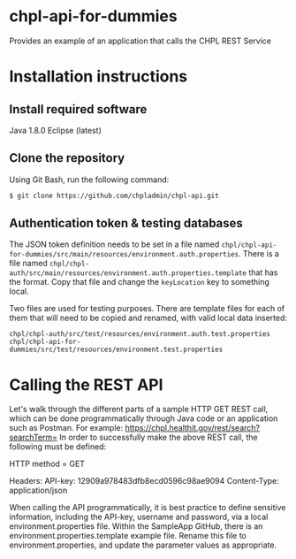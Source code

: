 # chpl-api-for-dummies
Provides an example of an application that calls the CHPL REST Service

# Installation instructions

## Install required software

Java 1.8.0
Eclipse (latest)

## Clone the repository
Using Git Bash, run the following command:

```sh
$ git clone https://github.com/chpladmin/chpl-api.git
```

## Authentication token & testing databases

The JSON token definition needs to be set in a file named `chpl/chpl-api-for-dummies/src/main/resources/environment.auth.properties`. There is a file named `chpl/chpl-auth/src/main/resources/environment.auth.properties.template` that has the format. Copy that file and change the `keyLocation` key to something local.

Two files are used for testing purposes. There are template files for each of them that will need to be copied and renamed, with valid local data inserted:

```
chpl/chpl-auth/src/test/resources/environment.auth.test.properties
chpl/chpl-api-for-dummies/src/test/resources/environment.test.properties
```

# Calling the REST API
Let's walk through the different parts of a sample HTTP GET REST call, which can be done programmatically through Java code or an application such as Postman.
For example: https://chpl.healthit.gov/rest/search?searchTerm=
In order to successfully make the above REST call, the following must be defined:

HTTP method = GET

Headers:
API-key: 12909a978483dfb8ecd0596c98ae9094
Content-Type: application/json

When calling the API programmatically, it is best practice to define sensitive information, including the API-key, username and password, via a local environment.properties file. Within the SampleApp GitHub, there is an environment.properties.template example file. Rename this file to environment.properties, and update the parameter values as appropriate.